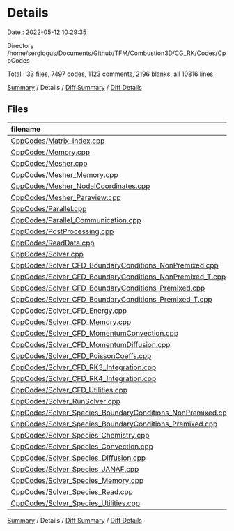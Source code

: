 # Details

Date : 2022-05-12 10:29:35

Directory /home/sergiogus/Documents/Github/TFM/Combustion3D/CG_RK/Codes/CppCodes

Total : 33 files,  7497 codes, 1123 comments, 2196 blanks, all 10816 lines

[Summary](results.md) / Details / [Diff Summary](diff.md) / [Diff Details](diff-details.md)

## Files
| filename | language | code | comment | blank | total |
| :--- | :--- | ---: | ---: | ---: | ---: |
| [CppCodes/Matrix_Index.cpp](/CppCodes/Matrix_Index.cpp) | C++ | 20 | 26 | 24 | 70 |
| [CppCodes/Memory.cpp](/CppCodes/Memory.cpp) | C++ | 23 | 6 | 19 | 48 |
| [CppCodes/Mesher.cpp](/CppCodes/Mesher.cpp) | C++ | 479 | 50 | 152 | 681 |
| [CppCodes/Mesher_Memory.cpp](/CppCodes/Mesher_Memory.cpp) | C++ | 66 | 20 | 24 | 110 |
| [CppCodes/Mesher_NodalCoordinates.cpp](/CppCodes/Mesher_NodalCoordinates.cpp) | C++ | 466 | 121 | 86 | 673 |
| [CppCodes/Mesher_Paraview.cpp](/CppCodes/Mesher_Paraview.cpp) | C++ | 37 | 4 | 10 | 51 |
| [CppCodes/Parallel.cpp](/CppCodes/Parallel.cpp) | C++ | 100 | 16 | 32 | 148 |
| [CppCodes/Parallel_Communication.cpp](/CppCodes/Parallel_Communication.cpp) | C++ | 144 | 11 | 57 | 212 |
| [CppCodes/PostProcessing.cpp](/CppCodes/PostProcessing.cpp) | C++ | 163 | 26 | 55 | 244 |
| [CppCodes/ReadData.cpp](/CppCodes/ReadData.cpp) | C++ | 64 | 8 | 23 | 95 |
| [CppCodes/Solver.cpp](/CppCodes/Solver.cpp) | C++ | 83 | 13 | 29 | 125 |
| [CppCodes/Solver_CFD_BoundaryConditions_NonPremixed.cpp](/CppCodes/Solver_CFD_BoundaryConditions_NonPremixed.cpp) | C++ | 268 | 32 | 52 | 352 |
| [CppCodes/Solver_CFD_BoundaryConditions_NonPremixed_T.cpp](/CppCodes/Solver_CFD_BoundaryConditions_NonPremixed_T.cpp) | C++ | 135 | 23 | 25 | 183 |
| [CppCodes/Solver_CFD_BoundaryConditions_Premixed.cpp](/CppCodes/Solver_CFD_BoundaryConditions_Premixed.cpp) | C++ | 277 | 32 | 56 | 365 |
| [CppCodes/Solver_CFD_BoundaryConditions_Premixed_T.cpp](/CppCodes/Solver_CFD_BoundaryConditions_Premixed_T.cpp) | C++ | 135 | 23 | 25 | 183 |
| [CppCodes/Solver_CFD_Energy.cpp](/CppCodes/Solver_CFD_Energy.cpp) | C++ | 899 | 100 | 258 | 1,257 |
| [CppCodes/Solver_CFD_Memory.cpp](/CppCodes/Solver_CFD_Memory.cpp) | C++ | 144 | 22 | 72 | 238 |
| [CppCodes/Solver_CFD_MomentumConvection.cpp](/CppCodes/Solver_CFD_MomentumConvection.cpp) | C++ | 672 | 49 | 269 | 990 |
| [CppCodes/Solver_CFD_MomentumDiffusion.cpp](/CppCodes/Solver_CFD_MomentumDiffusion.cpp) | C++ | 776 | 81 | 115 | 972 |
| [CppCodes/Solver_CFD_PoissonCoeffs.cpp](/CppCodes/Solver_CFD_PoissonCoeffs.cpp) | C++ | 225 | 40 | 65 | 330 |
| [CppCodes/Solver_CFD_RK3_Integration.cpp](/CppCodes/Solver_CFD_RK3_Integration.cpp) | C++ | 144 | 47 | 54 | 245 |
| [CppCodes/Solver_CFD_RK4_Integration.cpp](/CppCodes/Solver_CFD_RK4_Integration.cpp) | C++ | 187 | 60 | 69 | 316 |
| [CppCodes/Solver_CFD_Utilities.cpp](/CppCodes/Solver_CFD_Utilities.cpp) | C++ | 407 | 75 | 117 | 599 |
| [CppCodes/Solver_RunSolver.cpp](/CppCodes/Solver_RunSolver.cpp) | C++ | 173 | 40 | 86 | 299 |
| [CppCodes/Solver_Species_BoundaryConditions_NonPremixed.cpp](/CppCodes/Solver_Species_BoundaryConditions_NonPremixed.cpp) | C++ | 101 | 23 | 24 | 148 |
| [CppCodes/Solver_Species_BoundaryConditions_Premixed.cpp](/CppCodes/Solver_Species_BoundaryConditions_Premixed.cpp) | C++ | 101 | 23 | 24 | 148 |
| [CppCodes/Solver_Species_Chemistry.cpp](/CppCodes/Solver_Species_Chemistry.cpp) | C++ | 27 | 15 | 19 | 61 |
| [CppCodes/Solver_Species_Convection.cpp](/CppCodes/Solver_Species_Convection.cpp) | C++ | 423 | 43 | 164 | 630 |
| [CppCodes/Solver_Species_Diffusion.cpp](/CppCodes/Solver_Species_Diffusion.cpp) | C++ | 437 | 50 | 80 | 567 |
| [CppCodes/Solver_Species_JANAF.cpp](/CppCodes/Solver_Species_JANAF.cpp) | C++ | 102 | 10 | 28 | 140 |
| [CppCodes/Solver_Species_Memory.cpp](/CppCodes/Solver_Species_Memory.cpp) | C++ | 75 | 19 | 38 | 132 |
| [CppCodes/Solver_Species_Read.cpp](/CppCodes/Solver_Species_Read.cpp) | C++ | 80 | 6 | 19 | 105 |
| [CppCodes/Solver_Species_Utilities.cpp](/CppCodes/Solver_Species_Utilities.cpp) | C++ | 64 | 9 | 26 | 99 |

[Summary](results.md) / Details / [Diff Summary](diff.md) / [Diff Details](diff-details.md)